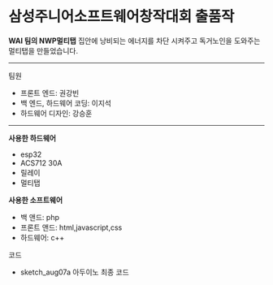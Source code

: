 # 삼성주니어소프트웨어창작대회 출품작
<b>WAI 팀의 NWP멀티탭</b>
집안에 낭비되는 에너지를 차단 시켜주고 독거노인을 도와주는 멀티탭을 만들었습니다.
<hr>
<p>팀원</p>
<ul>
  <li>프론트 엔드: 권강빈</li>
  <li>백 엔드, 하드웨어 코딩: 이지석</li>
  <li>하드웨어 디자인: 강승훈</li>
</ul>

<hr>

<b>사용한 하드웨어</b>

<ul>
  <li>esp32</li>
  <li>ACS712 30A</li>
  <li>릴레이</li>
  <li>멀티탭</li>
</ul>

  <b>사용한 소프트웨어</b>

<ul>
  <li>백 앤드: php</li>
  <li>프론트 앤드: html,javascript,css</li>
  <li>하드웨어: c++</li>
</ul>

코드

<ul>
  <li>sketch_aug07a 아두이노 최종 코드</li>
</ul>
